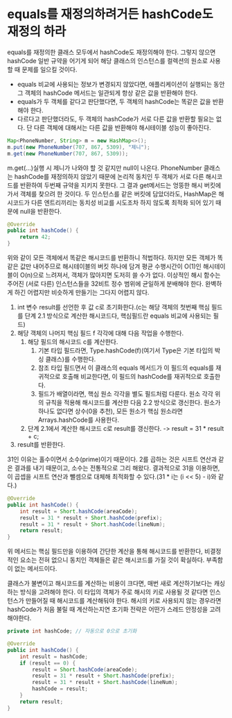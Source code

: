 # equals를 재정의하려거든 hashCode도 재정의 하라
equals를 재정의한 클래스 모두에서 hashCode도 재정의해야 한다. 그렇지 않으면 hashCode 일반 규약을 어기게 되어 해당 클래스의 인스턴스를 컬렉션의 원소로 사용할 때 문제를 일으킬 것이다.
* equals 비교에 사용되는 정보가 변경되지 않았다면, 애플리케이션이 실행되는 동안 그 객체의 hashCode 메서드는 일관되게 항상 같은 값을 반환해야 한다.
* equals가 두 객체를 같다고 판단했다면, 두 객체의 hashCode는 똑같은 값을 반환해야 한다.
* 다르다고 판단했더라도, 두 객체의 hashCode가 서로 다른 값을 반환할 필요는 없다. 단 다른 객체에 대해서는 다른 값을 반환해야 해시테이블 성능이 좋아진다.

```java
Map<PhoneNumber, String> m = new HashMap<>();
m.put(new PhoneNumber(707, 867, 5309), "제니");
m.get(new PhoneNumber(707, 867, 5309));
```
m.get(...)실행 시 제니가 나와야 할 것 같지만 null이 나온다. PhoneNumber 클래스는 hashCode를 재정의하지 않았기 때문에 논리적 동치인 두 객체가 서로 다른 해시코드를 반환하여 두번째 규약을 지키지 못한다. 그 결과 get메서드는 엉뚱한 해시 버킷에가서 객체를 찾으려 한 것이다. 두 인스턴스를 같은 버킷에 담았더라도, HashMap은 해시코드가 다른 엔트리끼리는 동치성 비교를 시도조차 하지 않도록 최적화 되어 있기 때문에 null을 반환한다.
```java
@Override
public int hashCode() {
    return 42;
}
```
위와 같이 모든 객체에서 똑같은 해시코드를 반환하니 적법하다. 하지만 모든 객체가 똑같은 값만 내어주므로 해시테이블의 버킷 하나에 담겨 평균 수행시간이 O(1)인 해시테이블이 O(n)으로 느려져서, 객체가 많아지면 도저히 쓸 수가 없다. 이상적인 해시 함수는 주어진 (서로 다른) 인스턴스들을 32비트 정수 범위에 균일하게 분배해야 한다. 완벽하게 하긴 어렵지만 비슷하게 만들기는 그다지 어렵지 않다.

1. int 변수 result를 선언한 후 값 c로 초기화한다.(c는 해당 객체의 첫번째 핵심 필드를 단계 2.1 방식으로 계산한 해시코드다, 핵심필드란 equals 비교에 사용되는 필드)
2. 해당 객체의 나머지 핵심 필드 f 각각에 대해 다음 작업을 수행한다.
    1. 해당 필드의 해시코드 c를 계산한다.
        1. 기본 타입 필드라면, Type.hashCode(f)(여기서 Type은 기본 타입의 박싱 클래스)를 수행한다.
        2. 참조 타입 필드면서 이 클래스의 equals 메서드가 이 필드의 equals를 재귀적으로 호출해 비교한다면, 이 필드의 hashCode를 재귀적으로 호출한다.
        3. 필드가 배열이라면, 핵심 원소 각각을 별도 필드처럼 다룬다. 원소 각각 위의 규칙을 적용해 해시코드를 계산한 다음 2.2 방식으로 갱신한다. 원소가 하나도 없다면 상수(0을 추천), 모든 원소가 핵심 원소라면 Arrays.hashCode를 사용한다.
    2. 단계 2.1에서 계산한 해시코드 c로 result를 갱신한다. -> result = 31 * result + c;
3. result를 반환한다.

31인 이유는 홀수이면서 소수(prime)이기 때문이다. 2를 곱하는 것은 시프트 연산과 같은 결과를 내기 때문이고, 소수는 전통적으로 그리 해왔다. 결과적으로 31을 이용하면, 이 곱셉을 시프트 연산과 뺄셈으로 대체해 최적화할 수 있다.(31 * i는 (i << 5) - i)와 같다.)
```java
@Override
public int hashCode() {
    int result = Short.hashCode(areaCode);
    result = 31 * result + Short.hashCode(prefix);
    result = 31 * result + Short.hashCode(lineNum);
    return result;
}
```
위 메서드는 핵심 필드만을 이용하여 간단한 계산을 통해 해시코드를 반환한다, 비결정적인 요소는 전혀 없으니 동치인 객체들은 같은 해시코드를 가질 것이 확실하다. 부족함이 없는 메서드이다.

클래스가 불변이고 해시코드를 계산하는 비용이 크다면, 매번 새로 계산하기보다는 캐싱하는 방식을 고려해야 한다. 이 타입의 객체가 주로 해시의 키로 사용될 것 같다면 인스턴스가 만들어질 때 해시코드를 계산해둬야 한다. 해시의 키로 사용되지 않는 경우라면 hashCode가 처음 불릴 때 계산하는지연 초기화 전략은 어떤가 스레드 안정성을 고려해야한다.
```java
private int hashCode; // 자동으로 0으로 초기화

@Override
public int hashCode() {
    int result = hashCode;
    if (result == 0) {
        result = Short.hashCode(areaCode);
        result = 31 * result + Short.hashCode(prefix);
        result = 31 * result + Short.hashCode(lineNum);
        hashCode = result;
    }
    return result;
}
